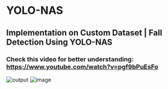 # YOLO-NAS
## Implementation on Custom Dataset | Fall Detection Using YOLO-NAS

### Check this video for better understanding: https://www.youtube.com/watch?v=pgf9bPuEsFo

![output](https://user-images.githubusercontent.com/60029146/236439781-f583c7f1-716c-4024-9ab4-cb8e2be28d2b.jpg)
![image](https://user-images.githubusercontent.com/60029146/236439878-70e94664-8a6f-4cc9-bc47-f1d13b233087.png)




